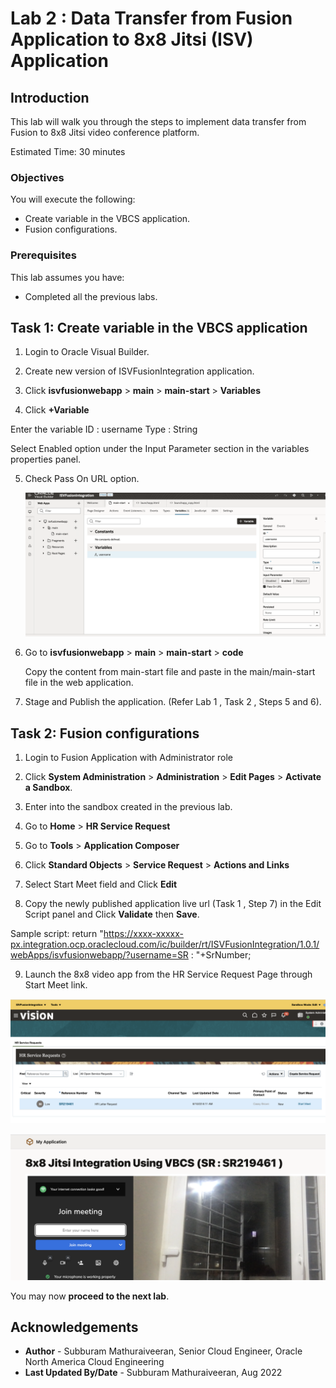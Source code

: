 # Lab 2 : Data Transfer from Fusion Application to 8x8 Jitsi (ISV) Application

## Introduction

This lab will walk you through the steps to implement data transfer from Fusion to 8x8 Jitsi video conference platform.

Estimated Time: 30 minutes

### Objectives

You will execute the following:
- Create variable in the VBCS application.
- Fusion configurations.

### Prerequisites
This lab assumes you have:
- Completed all the previous labs.


## Task 1: Create variable in the VBCS application

1. Login to Oracle Visual Builder.

2. Create new version of ISVFusionIntegration application.

3. Click **isvfusionwebapp** > **main** > **main-start** > **Variables**

4. Click **+Variable**

  Enter the variable ID : username
                   Type : String

  Select Enabled option under the Input Parameter section in the variables properties panel.

5. Check Pass On URL option.

   ![Variable declaration](images/Screenshot1.png)

6. Go to **isvfusionwebapp** > **main** > **main-start** > **code**  

   Copy the content from main-start file and paste in the main/main-start file in the web application.

7. Stage and Publish the application. (Refer Lab 1 , Task 2 , Steps 5 and 6).

## Task 2: Fusion configurations

1. Login to Fusion Application with Administrator role

2. Click **System Administration** > **Administration** > **Edit Pages** > **Activate a Sandbox**.

3. Enter into the sandbox created in the previous lab.

4. Go to **Home** > **HR Service Request**

5. Go to **Tools** > **Application Composer**

6. Click **Standard Objects** > **Service Request** > **Actions and Links**

7. Select Start Meet field and Click **Edit**

8. Copy the newly published application live url (Task 1 , Step 7) in the Edit Script panel and  Click **Validate** then **Save**.

Sample script: return "https://xxxx-xxxxx-px.integration.ocp.oraclecloud.com/ic/builder/rt/ISVFusionIntegration/1.0.1/webApps/isvfusionwebapp/?username=SR : "+SrNumber;


9. Launch the 8x8 video app from the HR Service Request Page through Start Meet link.

![Select Service Request](images/Screenshot2.png)

![SR number visible in the VBCS](images/Screenshot3.png)

You may now **proceed to the next lab**.


## Acknowledgements

* **Author** - Subburam Mathuraiveeran, Senior Cloud Engineer, Oracle North America Cloud Engineering
* **Last Updated By/Date** - Subburam Mathuraiveeran, Aug 2022
